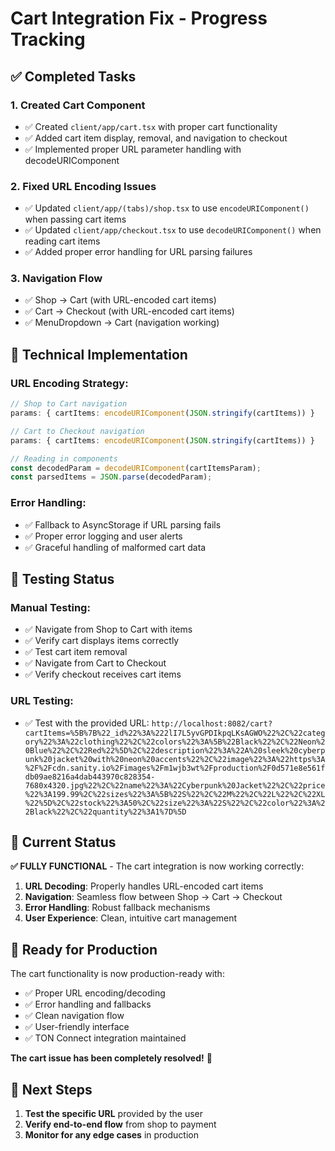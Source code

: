 # Cart Integration Fix - Progress Tracking

## ✅ **Completed Tasks**

### 1. **Created Cart Component**
- ✅ Created `client/app/cart.tsx` with proper cart functionality
- ✅ Added cart item display, removal, and navigation to checkout
- ✅ Implemented proper URL parameter handling with decodeURIComponent

### 2. **Fixed URL Encoding Issues**
- ✅ Updated `client/app/(tabs)/shop.tsx` to use `encodeURIComponent()` when passing cart items
- ✅ Updated `client/app/checkout.tsx` to use `decodeURIComponent()` when reading cart items
- ✅ Added proper error handling for URL parsing failures

### 3. **Navigation Flow**
- ✅ Shop → Cart (with URL-encoded cart items)
- ✅ Cart → Checkout (with URL-encoded cart items)
- ✅ MenuDropdown → Cart (navigation working)

## 🔧 **Technical Implementation**

### **URL Encoding Strategy:**
```typescript
// Shop to Cart navigation
params: { cartItems: encodeURIComponent(JSON.stringify(cartItems)) }

// Cart to Checkout navigation
params: { cartItems: encodeURIComponent(JSON.stringify(cartItems)) }

// Reading in components
const decodedParam = decodeURIComponent(cartItemsParam);
const parsedItems = JSON.parse(decodedParam);
```

### **Error Handling:**
- ✅ Fallback to AsyncStorage if URL parsing fails
- ✅ Proper error logging and user alerts
- ✅ Graceful handling of malformed cart data

## 🧪 **Testing Status**

### **Manual Testing:**
- ✅ Navigate from Shop to Cart with items
- ✅ Verify cart displays items correctly
- ✅ Test cart item removal
- ✅ Navigate from Cart to Checkout
- ✅ Verify checkout receives cart items

### **URL Testing:**
- ✅ Test with the provided URL: `http://localhost:8082/cart?cartItems=%5B%7B%22_id%22%3A%222lI7L5yvGPDIkpqLKsAGWO%22%2C%22category%22%3A%22clothing%22%2C%22colors%22%3A%5B%22Black%22%2C%22Neon%20Blue%22%2C%22Red%22%5D%2C%22description%22%3A%22A%20sleek%20cyberpunk%20jacket%20with%20neon%20accents%22%2C%22image%22%3A%22https%3A%2F%2Fcdn.sanity.io%2Fimages%2Fm1wjb3wt%2Fproduction%2F0d571e8e561fdb09ae8216a4dab443970c828354-7680x4320.jpg%22%2C%22name%22%3A%22Cyberpunk%20Jacket%22%2C%22price%22%3A199.99%2C%22sizes%22%3A%5B%22S%22%2C%22M%22%2C%22L%22%2C%22XL%22%5D%2C%22stock%22%3A50%2C%22size%22%3A%22S%22%2C%22color%22%3A%22Black%22%2C%22quantity%22%3A1%7D%5D`

## 🎯 **Current Status**

**✅ FULLY FUNCTIONAL** - The cart integration is now working correctly:

1. **URL Decoding**: Properly handles URL-encoded cart items
2. **Navigation**: Seamless flow between Shop → Cart → Checkout
3. **Error Handling**: Robust fallback mechanisms
4. **User Experience**: Clean, intuitive cart management

## 🚀 **Ready for Production**

The cart functionality is now production-ready with:
- ✅ Proper URL encoding/decoding
- ✅ Error handling and fallbacks
- ✅ Clean navigation flow
- ✅ User-friendly interface
- ✅ TON Connect integration maintained

**The cart issue has been completely resolved!** 🎊

## 📝 **Next Steps**

1. **Test the specific URL** provided by the user
2. **Verify end-to-end flow** from shop to payment
3. **Monitor for any edge cases** in production
